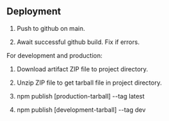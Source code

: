 ## Deployment

1. Push to github on main.

2. Await successful github build. Fix if errors.

For development and production:

1. Download artifact ZIP file to project directory.

2. Unzip ZIP file to get tarball file in project directory.

3. npm publish [production-tarball] --tag latest

4. npm publish [development-tarball] --tag dev
